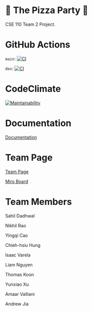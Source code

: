 # 🍕 The Pizza Party 🍕
CSE 110 Team 2 Project.

# GitHub Actions

`main`: [![CI](https://github.com/cse110-fa22-group2/team2-fa22-cse110/actions/workflows/ci.yml/badge.svg)](https://github.com/cse110-fa22-group2/team2-fa22-cse110/actions/workflows/ci.yml)

`dev`: [![CI](https://github.com/cse110-fa22-group2/team2-fa22-cse110/actions/workflows/ci.yml/badge.svg?branch=dev)](https://github.com/cse110-fa22-group2/team2-fa22-cse110/actions/workflows/ci.yml)

# CodeClimate

[![Maintainability](https://api.codeclimate.com/v1/badges/5709a82085e7d74cb6b1/maintainability)](https://codeclimate.com/github/cse110-fa22-group2/team2-fa22-cse110/maintainability)

# Documentation

[Documentation](https://cse110-fa22-group2.github.io/team2-fa22-cse110/out/index.html)

# Team Page

[Team Page](https://cse110-fa22-group2.github.io/team2-fa22-cse110/admin/team.html)

[Miro Board](https://miro.com/app/board/uXjVPJnCzps=/?share_link_id=992842944391)

# Team Members

Sahil Dadhwal

Nikhil Rao 

Yingqi Cao 

Chieh-hsiu Hung

Isaac Varela

Liam Nguyen

Thomas Koon

Yunxiao Xu

Amaar Valliani

Andrew Jia
